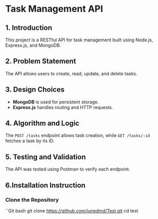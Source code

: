 # Task Management API 

## 1. Introduction
This project is a RESTful API for task management built using Node.js, Express.js, and MongoDB.

## 2. Problem Statement
The API allows users to create, read, update, and delete tasks.

## 3. Design Choices
- **MongoDB** is used for persistent storage.
- **Express.js** handles routing and HTTP requests.

## 4. Algorithm and Logic
The `POST /tasks` endpoint allows task creation, while `GET /tasks/:id` fetches a task by its ID.

## 5. Testing and Validation
The API was tested using Postman to verify each endpoint.

## 6.Installation Instruction

### Clone the Repository
``Git bash
git clone https://github.com/junedmd/Test.git
cd test
